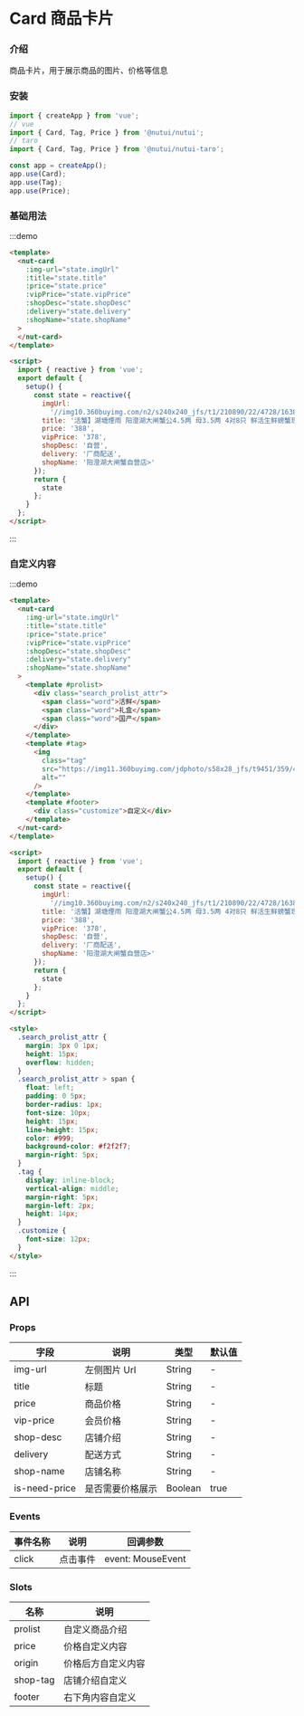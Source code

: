 # Card 商品卡片

### 介绍

商品卡片，用于展示商品的图片、价格等信息

### 安装

```javascript
import { createApp } from 'vue';
// vue
import { Card, Tag, Price } from '@nutui/nutui';
// taro
import { Card, Tag, Price } from '@nutui/nutui-taro';

const app = createApp();
app.use(Card);
app.use(Tag);
app.use(Price);
```

### 基础用法

:::demo

```html
<template>
  <nut-card
    :img-url="state.imgUrl"
    :title="state.title"
    :price="state.price"
    :vipPrice="state.vipPrice"
    :shopDesc="state.shopDesc"
    :delivery="state.delivery"
    :shopName="state.shopName"
  >
  </nut-card>
</template>

<script>
  import { reactive } from 'vue';
  export default {
    setup() {
      const state = reactive({
        imgUrl:
          '//img10.360buyimg.com/n2/s240x240_jfs/t1/210890/22/4728/163829/6163a590Eb7c6f4b5/6390526d49791cb9.jpg!q70.jpg',
        title: '活蟹】湖塘煙雨 阳澄湖大闸蟹公4.5两 母3.5两 4对8只 鲜活生鲜螃蟹现货水产礼盒海鲜水',
        price: '388',
        vipPrice: '378',
        shopDesc: '自营',
        delivery: '厂商配送',
        shopName: '阳澄湖大闸蟹自营店>'
      });
      return {
        state
      };
    }
  };
</script>
```

:::

### 自定义内容

:::demo

```html
<template>
  <nut-card
    :img-url="state.imgUrl"
    :title="state.title"
    :price="state.price"
    :vipPrice="state.vipPrice"
    :shopDesc="state.shopDesc"
    :delivery="state.delivery"
    :shopName="state.shopName"
  >
    <template #prolist>
      <div class="search_prolist_attr">
        <span class="word">活鲜</span>
        <span class="word">礼盒</span>
        <span class="word">国产</span>
      </div>
    </template>
    <template #tag>
      <img
        class="tag"
        src="https://img11.360buyimg.com/jdphoto/s58x28_jfs/t9451/359/415622649/15318/b0943e5d/59a78495N3bd2a9f8.png"
        alt=""
      />
    </template>
    <template #footer>
      <div class="customize">自定义</div>
    </template>
  </nut-card>
</template>

<script>
  import { reactive } from 'vue';
  export default {
    setup() {
      const state = reactive({
        imgUrl:
          '//img10.360buyimg.com/n2/s240x240_jfs/t1/210890/22/4728/163829/6163a590Eb7c6f4b5/6390526d49791cb9.jpg!q70.jpg',
        title: '活蟹】湖塘煙雨 阳澄湖大闸蟹公4.5两 母3.5两 4对8只 鲜活生鲜螃蟹现货水产礼盒海鲜水',
        price: '388',
        vipPrice: '378',
        shopDesc: '自营',
        delivery: '厂商配送',
        shopName: '阳澄湖大闸蟹自营店>'
      });
      return {
        state
      };
    }
  };
</script>

<style>
  .search_prolist_attr {
    margin: 3px 0 1px;
    height: 15px;
    overflow: hidden;
  }
  .search_prolist_attr > span {
    float: left;
    padding: 0 5px;
    border-radius: 1px;
    font-size: 10px;
    height: 15px;
    line-height: 15px;
    color: #999;
    background-color: #f2f2f7;
    margin-right: 5px;
  }
  .tag {
    display: inline-block;
    vertical-align: middle;
    margin-right: 5px;
    margin-left: 2px;
    height: 14px;
  }
  .customize {
    font-size: 12px;
  }
</style>
```

:::

## API

### Props

| 字段          | 说明             | 类型    | 默认值 |
| ------------- | ---------------- | ------- | ------ |
| img-url       | 左侧图片 Url     | String  | -      |
| title         | 标题             | String  | -      |
| price         | 商品价格         | String  | -      |
| vip-price     | 会员价格         | String  | -      |
| shop-desc     | 店铺介绍         | String  | -      |
| delivery      | 配送方式         | String  | -      |
| shop-name     | 店铺名称         | String  | -      |
| is-need-price | 是否需要价格展示 | Boolean | true   |

### Events

| 事件名称 | 说明     | 回调参数          |
| -------- | -------- | ----------------- |
| click    | 点击事件 | event: MouseEvent |

### Slots

| 名称     | 说明               |
| -------- | ------------------ |
| prolist  | 自定义商品介绍     |
| price    | 价格自定义内容     |
| origin   | 价格后方自定义内容 |
| shop-tag | 店铺介绍自定义     |
| footer   | 右下角内容自定义   |
